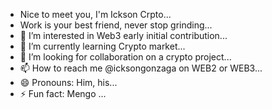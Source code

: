 - Nice to meet you, I'm Ickson Crpto...
- Work is your best friend, never stop grinding...
- 👀 I’m interested in Web3 early initial contribution...
- 🌱 I’m currently learning Crypto market...
- 💞️ I’m looking for collaboration on a crypto project...
- 📫 How to reach me @icksongonzaga on WEB2 or WEB3...
- 😄 Pronouns: Him, his...
- ⚡ Fun fact: Mengo ...

<!---
Hunter3407/Hunter3407 is a ✨ special ✨ repository because its `README.md` (this file) appears on your GitHub profile.
You can click the Preview link to take a look at your changes.
--->
